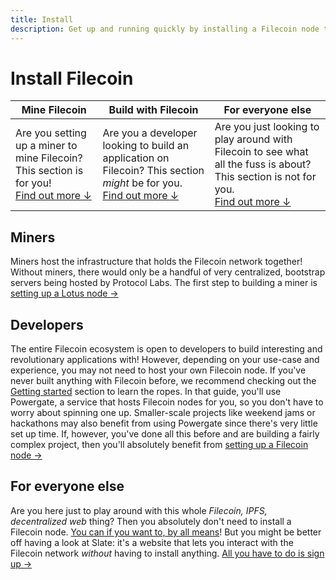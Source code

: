 ```yaml
---
title: Install
description: Get up and running quickly by installing a Filecoin node to your system.
---
```


# Install Filecoin

| Mine Filecoin                                                                                       | Build with Filecoin                                                                                                                 | For everyone else                                                                                                                                          |
| --------------------------------------------------------------------------------------------------- | ----------------------------------------------------------------------------------------------------------------------------------- | ---------------------------------------------------------------------------------------------------------------------------------------------------------- |
| Are you setting up a miner to mine Filecoin? This section is for you!<br>[Find out more ↓](#miners) | Are you a developer looking to build an application on Filecoin? This section _might_ be for you.<br>[Find out more ↓](#developers) | Are you just looking to play around with Filecoin to see what all the fuss is about? This section is not for you.<br>[Find out more ↓](#for-everyone-else) |

## Miners

Miners host the infrastructure that holds the Filecoin network together! Without miners, there would only be a handful of very centralized, bootstrap servers being hosted by Protocol Labs. The first step to building a miner is [setting up a Lotus node ->](./lotus/README.md)

## Developers

The entire Filecoin ecosystem is open to developers to build interesting and revolutionary applications with! However, depending on your use-case and experience, you may not need to host your own Filecoin node. If you've never built anything with Filecoin before, we recommend checking out the [Getting started](../build/README.md) section to learn the ropes. In that guide, you'll use Powergate, a service that hosts Filecoin nodes for you, so you don't have to worry about spinning one up. Smaller-scale projects like weekend jams or hackathons may also benefit from using Powergate since there's very little set up time. If, however, you've done all this before and are building a fairly complex project, then you'll absolutely benefit from [setting up a Filecoin node ->](./lotus/README.md)

## For everyone else

Are you here just to play around with this whole _Filecoin, IPFS, decentralized web_ thing? Then you absolutely don't need to install a Filecoin node. [You can if you want to, by all means](./lotus/README.md)! But you might be better off having a look at Slate: it's a website that lets you interact with the Filecoin network _without_ having to install anything. [All you have to do is sign up ->](https://slate.host)
